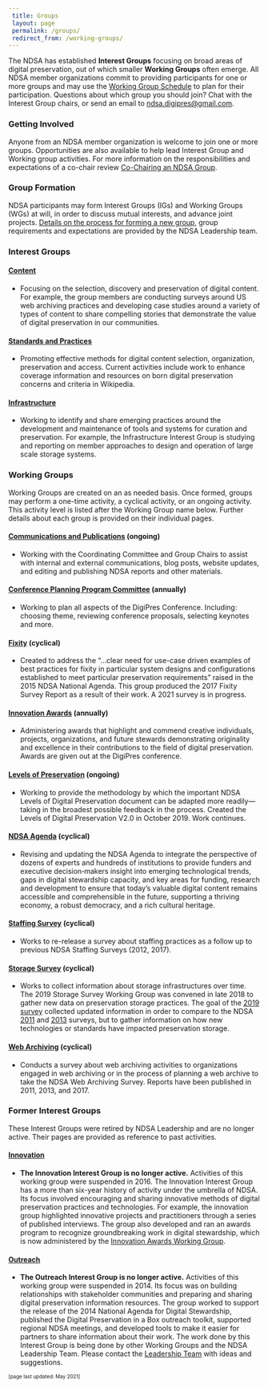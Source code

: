 ```yaml
---
 title: Groups
 layout: page
 permalink: /groups/ 
 redirect_from: /working-groups/
---
```

The NDSA has established **Interest Groups** focusing on broad areas of digital preservation, out of which smaller **Working Groups** often emerge. All NDSA member organizations commit to providing participants for one or more groups and may use the [Working Group Schedule](/groups/schedule/) to plan for their participation. Questions about which group you should join? Chat with the Interest Group chairs, or send an email to [ndsa.digipres@gmail.com](mailto:ndsa.digipres@gmail.com).

### Getting Involved
Anyone from an NDSA member organization is welcome to join one or more groups.  Opportunities are also available to help lead Interest Group and Working group activities.  For more information on the responsibilities and expectations of a co-chair review [Co-Chairing an NDSA Group](/groups/co-chairing/).

### Group Formation
NDSA participants may form Interest Groups (IGs) and Working Groups (WGs) at will, in order to discuss mutual interests, and advance joint projects. [Details on the process for forming a new group](/groups/formation/), group requirements and expectations are provided by the NDSA Leadership team.
### Interest Groups
#### [Content](/groups/content/)
- Focusing on the selection, discovery and preservation of digital content. For example, the group members are conducting surveys around US web archiving practices and developing case studies around a variety of types of content to share compelling stories that demonstrate the value of digital preservation in our communities.

#### [Standards and Practices](/groups/standards-and-practices/)
- Promoting effective methods for digital content selection, organization, preservation and access. Current activities include work to enhance coverage information and resources on born digital preservation concerns and criteria in Wikipedia.

#### [Infrastructure](/groups/infrastructure/)
- Working to identify and share emerging practices around the development and maintenance of tools and systems for curation and preservation. For example, the Infrastructure Interest Group is studying and reporting on member approaches to design and operation of large scale storage systems.

### Working Groups
Working Groups are created on an as needed basis.  Once formed, groups may perform a one-time activity, a cyclical activity, or an ongoing activity.  This activity level is listed after the Working Group name below.  Further details about each group is provided on their individual pages.

#### [Communications and Publications](/groups/communications-publications/) (ongoing)
- Working with the Coordinating Committee and Group Chairs to assist with internal and external communications, blog posts, website updates, and editing and publishing NDSA reports and other materials.

#### [Conference Planning Program Committee](/conference/) (annually)
- Working to plan all aspects of the DigiPres Conference.  Including: choosing theme, reviewing conference proposals, selecting keynotes and more.

#### [Fixity](/groups/fixity/) (cyclical)
- Created to address the “...clear need for use-case driven examples of best practices for fixity in particular system designs and configurations established to meet particular preservation requirements” raised in the 2015 NDSA National Agenda. This group produced the 2017 Fixity Survey Report as a result of their work. A 2021 survey is in progress.

#### [Innovation Awards](/groups/innovation-awards/) (annually)
- Administering awards that highlight and commend creative individuals, projects, organizations, and future stewards demonstrating originality and excellence in their contributions to the field of digital preservation. Awards are given out at the DigiPres conference.

#### [Levels of Preservation](/groups/levels-of-preservation/) (ongoing)
- Working to provide the methodology by which the important NDSA Levels of Digital Preservation document can be adapted more readily—taking in the broadest possible feedback in the process. Created the Levels of Digital Preservation V2.0 in October 2019. Work continues.

#### [NDSA Agenda](/groups/national-agenda/) (cyclical)
- Revising and updating the NDSA Agenda to integrate the perspective of dozens of experts and hundreds of institutions to provide funders and executive decision‐makers insight into emerging technological trends, gaps in digital stewardship capacity, and key areas for funding, research and development to ensure that today’s valuable digital content remains accessible and comprehensible in the future, supporting a thriving economy, a robust democracy, and a rich cultural heritage.

#### [Staffing Survey](/groups/staffing/) (cyclical)
- Works to re-release a survey about staffing practices as a follow up to previous NDSA Staffing Surveys (2012, 2017).

#### [Storage Survey](/groups/storage-survey/) (cyclical)
- Works to collect information about storage infrastructures over time.  The 2019 Storage Survey Working Group was convened in late 2018 to gather new data on preservation storage practices. The goal of the [2019 survey](https://osf.io/uwsg7/) collected updated information in order to compare to the NDSA [2011](https://hdl.handle.net/1902.1/19768) and [2013](https://doi.org/10.7910/DVN/8NYC97) surveys, but to gather information on how new technologies or standards have impacted preservation storage.

#### [Web Archiving](/groups/content/) (cyclical)
- Conducts a survey about web archiving activities to organizations engaged in web archiving or in the process of planning a web archive to take the NDSA Web Archiving Survey. Reports have been published in 2011, 2013, and 2017.

### Former Interest Groups
These Interest Groups were retired by NDSA Leadership and are no longer active.  Their pages are provided as reference to past activities.

#### [Innovation](/groups/innovation/)
- **The Innovation Interest Group is no longer active.** Activities of this working group were suspended in 2016. The Innovation Interest Group has a more than six-year history of activity under the umbrella of NDSA. Its focus involved encouraging and sharing innovative methods of digital preservation practices and technologies. For example, the innovation group highlighted innovative projects and practitioners through a series of published interviews. The group also developed and ran an awards program to recognize groundbreaking work in digital stewardship, which is now administered by the [Innovation Awards Working Group](/groups/innovation-awards/).

#### [Outreach](/groups/outreach/)
- **The Outreach Interest Group is no longer active.** Activities of this working group were suspended in 2014. Its focus was on building relationships with stakeholder communities and preparing and sharing digital preservation information resources. The group worked to support the release of the 2014 National Agenda for Digital Stewardship, published the Digital Preservation in a Box outreach toolkit, supported regional NDSA meetings, and developed tools to make it easier for partners to share information about their work. The work done by this Interest Group is being done by other Working Groups and the NDSA Leadership Team. Please contact the [Leadership Team](/leadership/) with ideas and suggestions.
 
<font size="1">[page last updated: May 2021]</font>